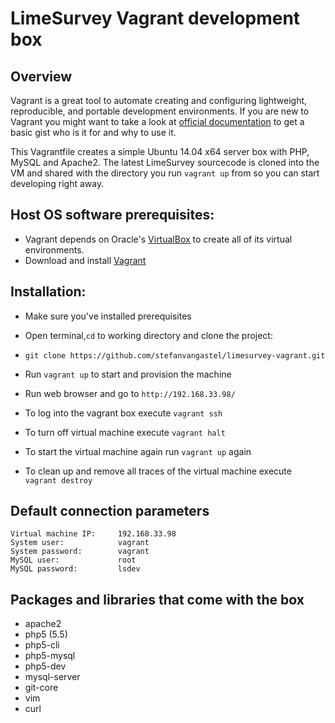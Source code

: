 LimeSurvey Vagrant development box
=======================

## Overview

Vagrant is a great tool to automate creating and configuring lightweight, reproducible, and portable development environments. If you are new to Vagrant you might want to take a look at [official documentation](http://docs.vagrantup.com/v2/why-vagrant/index.html) to get a basic gist who is it for and why to use it.

This Vagrantfile creates a simple Ubuntu 14.04 x64 server box with PHP, MySQL and Apache2. The latest LimeSurvey sourcecode is cloned into the VM and shared with the directory you run `vagrant up` from so you can start developing right away.

## Host OS software prerequisites:

- Vagrant depends on Oracle's [VirtualBox](https://www.virtualbox.org/) to create all of its virtual environments.
- Download and install [Vagrant](http://vagrantup.com)

## Installation:

- Make sure you've installed prerequisites
- Open terminal,`cd` to working directory and clone the project:
- `git clone https://github.com/stefanvangastel/limesurvey-vagrant.git`
- Run `vagrant up` to start and provision the machine
- Run web browser and go to `http://192.168.33.98/`

- To log into the vagrant box execute `vagrant ssh`
- To turn off virtual machine execute `vagrant halt`
- To start the virtual machine again run `vagrant up` again
- To clean up and remove all traces of the virtual machine execute `vagrant destroy`

## Default connection parameters

    Virtual machine IP:     192.168.33.98
    System user:            vagrant
    System password:        vagrant
    MySQL user:             root
    MySQL password:         lsdev

## Packages and libraries that come with the box

- apache2
- php5 (5.5)
- php5-cli
- php5-mysql
- php5-dev
- mysql-server
- git-core
- vim
- curl
